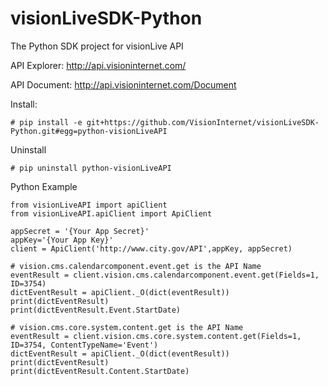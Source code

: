 # visionLiveSDK-Python

The Python SDK project for visionLive API

API Explorer: http://api.visioninternet.com/

API Document: http://api.visioninternet.com/Document

Install:
```
# pip install -e git+https://github.com/VisionInternet/visionLiveSDK-Python.git#egg=python-visionLiveAPI
```

Uninstall
```
# pip uninstall python-visionLiveAPI
```

Python Example
```
from visionLiveAPI import apiClient
from visionLiveAPI.apiClient import ApiClient

appSecret = '{Your App Secret}'
appKey='{Your App Key}'
client = ApiClient('http://www.city.gov/API',appKey, appSecret)

# vision.cms.calendarcomponent.event.get is the API Name
eventResult = client.vision.cms.calendarcomponent.event.get(Fields=1, ID=3754)
dictEventResult = apiClient._O(dict(eventResult))
print(dictEventResult)
print(dictEventResult.Event.StartDate)

# vision.cms.core.system.content.get is the API Name
eventResult = client.vision.cms.core.system.content.get(Fields=1, ID=3754, ContentTypeName='Event')
dictEventResult = apiClient._O(dict(eventResult))
print(dictEventResult)
print(dictEventResult.Content.StartDate)
```

